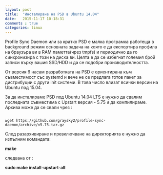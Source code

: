 ```yaml
---
layout: post
title:  "Инсталиране на PSD в Ubuntu 14.04"
date:   2015-11-17 10:18:31
comments : true
categories: linux
---
```


Profile Sync Daemon или за кратко PSD е малка програмка работеща в background режим основната задача на която е да експортира профила на браузъра ви в RAM паметта(чрез tmpfs) и периодично да го синхронизира с този на диска ви.
Целта е да се избегнат големия брой записи върху вашия SSD/HDD и да се подобри производителността.

От версия 6 насам разработката на PSD е ориентирана към съвместимост със systemd и вече не се предлага готов пакет за дистрибуции с други init системи.
В това число влизат всички версии на Ubuntu под 15.04.



За да инсталираме PSD под Ubuntu 14.04 LTS е нужно да свалим последната съвместима с Upstart версия - 5.75 и да компилираме.
Архива може да се свали чрез : 

<pre><code>
wget https://github.com/graysky2/profile-sync-daemon/archive/v5.75.tar.gz
</code></pre>

След разархивиране и превключване на директорията е нужно да изпълним командата:

**make**

следвана от : 

**sudo make install-upstart-all**



